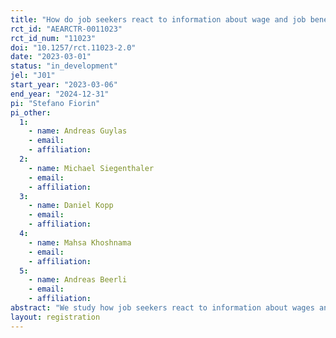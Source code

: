 ```yaml
---
title: "How do job seekers react to information about wage and job benefits?"
rct_id: "AEARCTR-0011023"
rct_id_num: "11023"
doi: "10.1257/rct.11023-2.0"
date: "2023-03-01"
status: "in_development"
jel: "J01"
start_year: "2023-03-06"
end_year: "2024-12-31"
pi: "Stefano Fiorin"
pi_other:
  1:
    - name: Andreas Guylas
    - email: 
    - affiliation: 
  2:
    - name: Michael Siegenthaler
    - email: 
    - affiliation: 
  3:
    - name: Daniel Kopp
    - email: 
    - affiliation: 
  4:
    - name: Mahsa Khoshnama
    - email: 
    - affiliation: 
  5:
    - name: Andreas Beerli
    - email: 
    - affiliation: 
abstract: "We study how job seekers react to information about wages and job benefits using a randomized control trial on a large Swiss online job vacancy platform. By varying the information provided and tracking the behavior of job seekers on the website, we estimate wage elasticities as well as the value of job benefits. In a separate project, we assess the effects of transparency on overall job search and application behavior. We complement the field experiment with a belief-elicitation survey experiment with job seekers recruited on the sample platform."
layout: registration
---
```


